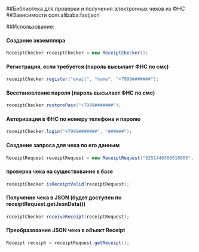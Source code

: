 ##Библиотека для проверки и получения электронных чеков из ФНС
##Зависимости
com.alibaba:fastjson 

##Использование:
#### Создание экземпляра
```java
ReceiptChecker receiptChecker = new ReceiptChecker();
```
#### Регистрация, если требуется (пароль высылает ФНС по смс)
```java
receiptChecker.register("email", "name", "+7999#######");
```
#### Восстановление пароля (пароль высылает ФНС по смс)
```java
receiptChecker.restorePass("+7999#######");
```
#### Авторизация в ФНС по номеру телефона и паролю
```java
receiptChecker.login("+7999#######", "######"); 
```
#### Создание запроса для чека по его данным
```java
ReceiptRequest receiptRequest = new ReceiptRequest("9251440300018806", "1", "58197", "0050408976", "20200509T203900", "452300");
```
#### проверка чека на существование в базе
```java
receiptChecker.isReceiptValid(receiptRequest);
```
#### Получение чека в JSON (будет доступен по receiptRequest.getJsonData())
```java
receiptChecker.receiveReceipt(receiptRequest);
```
#### Преобразование JSON чека в объект Receipt
```java
Receipt receipt = receiptRequest.getReceipt();
```